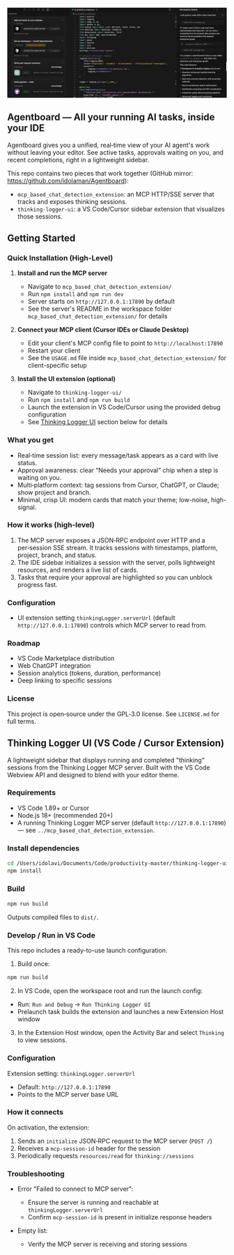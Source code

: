 ![Agentboard sessions sidebar showing running tasks, approvals, and completions](media/screenshot.png)

## Agentboard — All your running AI tasks, inside your IDE

Agentboard gives you a unified, real‑time view of your AI agent's work without leaving your editor. See active tasks, approvals waiting on you, and recent completions, right in a lightweight sidebar.

This repo contains two pieces that work together (GitHub mirror: https://github.com/idolaman/Agentboard):

- `mcp_based_chat_detection_extension`: an MCP HTTP/SSE server that tracks and exposes thinking sessions.
- `thinking-logger-ui`: a VS Code/Cursor sidebar extension that visualizes those sessions.

## Getting Started

### Quick Installation (High-Level)

1. **Install and run the MCP server**
   - Navigate to `mcp_based_chat_detection_extension/`
   - Run `npm install` and `npm run dev`
   - Server starts on `http://127.0.0.1:17890` by default
   - See the server's README in the workspace folder `mcp_based_chat_detection_extension/` for details

2. **Connect your MCP client (Cursor IDEs or Claude Desktop)**
   - Edit your client's MCP config file to point to `http://localhost:17890`
   - Restart your client
   - See the `USAGE.md` file inside `mcp_based_chat_detection_extension/` for client-specific setup

3. **Install the UI extension (optional)**
   - Navigate to `thinking-logger-ui/`
   - Run `npm install` and `npm run build`
   - Launch the extension in VS Code/Cursor using the provided debug configuration
   - See [Thinking Logger UI](#thinking-logger-ui-vs-code--cursor-extension) section below for details

### What you get

- Real‑time session list: every message/task appears as a card with live status.
- Approval awareness: clear “Needs your approval” chip when a step is waiting on you.
- Multi‑platform context: tag sessions from Cursor, ChatGPT, or Claude; show project and branch.
- Minimal, crisp UI: modern cards that match your theme; low-noise, high-signal.

### How it works (high‑level)

1) The MCP server exposes a JSON‑RPC endpoint over HTTP and a per‑session SSE stream. It tracks sessions with timestamps, platform, project, branch, and status.
2) The IDE sidebar initializes a session with the server, polls lightweight resources, and renders a live list of cards.
3) Tasks that require your approval are highlighted so you can unblock progress fast.

### Configuration

- UI extension setting `thinkingLogger.serverUrl` (default `http://127.0.0.1:17890`) controls which MCP server to read from.

### Roadmap

- VS Code Marketplace distribution
- Web ChatGPT integration
- Session analytics (tokens, duration, performance)
- Deep linking to specific sessions

### License

This project is open‑source under the GPL‑3.0 license. See `LICENSE.md` for full terms.

## Thinking Logger UI (VS Code / Cursor Extension)

A lightweight sidebar that displays running and completed "thinking" sessions from the Thinking Logger MCP server. Built with the VS Code Webview API and designed to blend with your editor theme.

### Requirements

- VS Code 1.89+ or Cursor
- Node.js 18+ (recommended 20+)
- A running Thinking Logger MCP server (default `http://127.0.0.1:17890`) — see `../mcp_based_chat_detection_extension`.

### Install dependencies

```bash
cd /Users/idolavi/Documents/Code/productivity-master/thinking-logger-ui
npm install
```

### Build

```bash
npm run build
```

Outputs compiled files to `dist/`.

### Develop / Run in VS Code

This repo includes a ready-to-use launch configuration.

1) Build once:

```bash
npm run build
```

2) In VS Code, open the workspace root and run the launch config:

- Run: `Run and Debug` → `Run Thinking Logger UI`
- Prelaunch task builds the extension and launches a new Extension Host window

3) In the Extension Host window, open the Activity Bar and select `Thinking` to view sessions.

### Configuration

Extension setting: `thinkingLogger.serverUrl`

- Default: `http://127.0.0.1:17890`
- Points to the MCP server base URL

### How it connects

On activation, the extension:

1) Sends an `initialize` JSON‑RPC request to the MCP server (`POST /`)
2) Receives a `mcp-session-id` header for the session
3) Periodically requests `resources/read` for `thinking://sessions`

### Troubleshooting

- Error "Failed to connect to MCP server":
  - Ensure the server is running and reachable at `thinkingLogger.serverUrl`
  - Confirm `mcp-session-id` is present in initialize response headers

- Empty list:
  - Verify the MCP server is receiving and storing sessions

